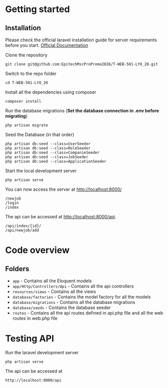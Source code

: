 # Getting started

## Installation

Please check the official laravel installation guide for server requirements before you start. [Official Documentation](https://laravel.com/docs/10.x/installation)

Clone the repository

    git clone git@github.com:EpitechMscProPromo2026/T-WEB-501-LYO_20.git

Switch to the repo folder

    cd T-WEB-501-LYO_20

Install all the dependencies using composer

    composer install

Run the database migrations (**Set the database connection in .env before migrating**)

    php artisan migrate

Seed the Database (in that order)

    php artisan db:seed --class=UserSeeder
    php artisan db:seed --class=RoleSeeder
    php artisan db:seed --class=CompanieSeeder
    php artisan db:seed --class=JobSeeder
    php artisan db:seed --class=ApplicationSeeder

Start the local development server

    php artisan serve

You can now access the server at [http://localhost:8000/](http://localhost:8000/)

    /newjob
    /login
    /index
    
The api can be accessed at [http://localhost:8000/api](http://localhost:8000/api).

    /api/index/{id}/
    /api/newjob/add

# Code overview

## Folders

- `app` - Contains all the Eloquent models
- `app/Http/Controllers/Api` - Contains all the api controllers
- `resources/views` - Contains all the views
- `database/factories` - Contains the model factory for all the models
- `database/migrations` - Contains all the database migrations
- `database/seeds` - Contains the database seeder
- `routes` - Contains all the api routes defined in api.php file and all the web routes in web.php file

# Testing API

Run the laravel development server

    php artisan serve

The api can be accessed at

    http://localhost:8000/api
